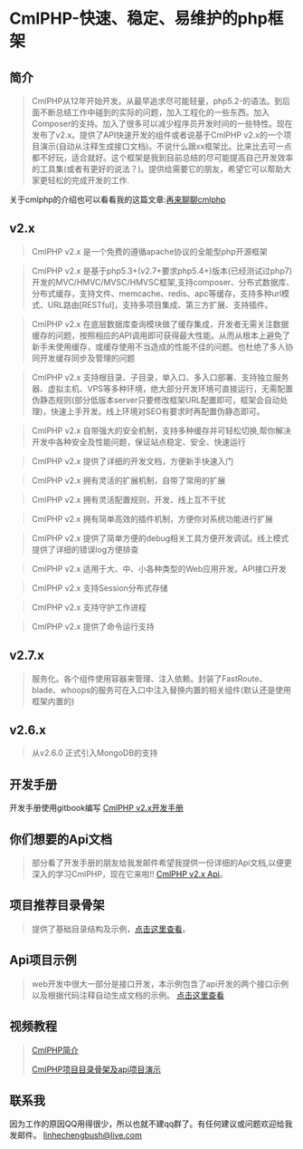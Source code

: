 # CmlPHP-快速、稳定、易维护的php框架

## 简介

> CmlPHP从12年开始开发。从最早追求尽可能轻量，php5.2-的语法。到后面不断总结工作中碰到的实际的问题，加入工程化的一些东西。加入Composer的支持。加入了很多可以减少程序员开发时间的一些特性。现在发布了v2.x。提供了API快速开发的组件或者说基于CmlPHP v2.x的一个项目演示(自动从注释生成接口文档)。不说什么跟xx框架比。比来比去可一点都不好玩，适合就好。这个框架是我到目前总结的尽可能提高自己开发效率的工具集(或者有更好的说法？)。提供给需要它的朋友，希望它可以帮助大家更轻松的完成开发的工作.

关于cmlphp的介绍也可以看看我的这篇文章:[再来聊聊cmlphp](http://www.jianshu.com/p/b03b3d72108c)

## v2.x

> CmlPHP v2.x 是一个免费的遵循apache协议的全能型php开源框架

> CmlPHP v2.x 是基于php5.3+(v2.7+要求php5.4+)版本(已经测试过php7)开发的MVC/HMVC/MVSC/HMVSC框架,支持composer、分布式数据库、分布式缓存，支持文件、memcache、redis、apc等缓存，支持多种url模式、URL路由[RESTful]，支持多项目集成、第三方扩展、支持插件。

> CmlPHP v2.x 在底层数据库查询模块做了缓存集成，开发者无需关注数据缓存的问题，按照相应的API调用即可获得最大性能。从而从根本上避免了新手未使用缓存，或缓存使用不当造成的性能不佳的问题。也杜绝了多人协同开发缓存同步及管理的问题

> CmlPHP v2.x 支持根目录、子目录，单入口、多入口部署、支持独立服务器、虚拟主机、VPS等多种环境，绝大部分开发环境可直接运行，无需配置伪静态规则(部分低版本server只要修改框架URL配置即可，框架会自动处理)，快速上手开发。线上环境对SEO有要求时再配置伪静态即可。

> CmlPHP v2.x 自带强大的安全机制，支持多种缓存并可轻松切换,帮你解决开发中各种安全及性能问题，保证站点稳定、安全、快速运行

> CmlPHP v2.x 提供了详细的开发文档，方便新手快速入门

> CmlPHP v2.x 拥有灵活的扩展机制，自带了常用的扩展

> CmlPHP v2.x 拥有灵活配置规则，开发、线上互不干扰

> CmlPHP v2.x 拥有简单高效的插件机制，方便你对系统功能进行扩展

> CmlPHP v2.x 提供了简单方便的debug相关工具方便开发调试。线上模式提供了详细的错误log方便排查

> CmlPHP v2.x 适用于大、中、小各种类型的Web应用开发。API接口开发

> CmlPHP v2.x 支持Session分布式存储

> CmlPHP v2.x 支持守护工作进程

> CmlPHP v2.x 提供了命令运行支持

## v2.7.x
> 服务化。各个组件使用容器来管理、注入依赖。封装了FastRoute、blade、whoops的服务可在入口中注入替换内置的相关组件(默认还是使用框架内置的)

## v2.6.x
> 从v2.6.0 正式引入MongoDB的支持

## 开发手册
开发手册使用gitbook编写
[CmlPHP v2.x开发手册](http://doc.cmlphp.com "CmlPHP v2.x开发手册")

## 你们想要的Api文档
> 部分看了开发手册的朋友给我发邮件希望我提供一份详细的Api文档,以便更深入的学习CmlPHP，现在它来啦!! [CmlPHP v2.x Api](http://api.cmlphp.com)。

## 项目推荐目录骨架
> 提供了基础目录结构及示例，[点击这里查看](https://github.com/linhecheng/cmlphp-demo)。

## Api项目示例
> web开发中很大一部分是接口开发，本示例包含了api开发的两个接口示例以及根据代码注释自动生成文档的示例。 [点击这里查看](http://git.oschina.net/linhecheng/cmlphp2.5-demo-api)


## 视频教程
> [CmlPHP简介](http://v.youku.com/v_show/id_XMTQwNTc1MTI0MA==.html)
> 
> [CmlPHP项目目录骨架及api项目演示](http://v.youku.com/v_show/id_XMTQwNTc4MDk2OA==.html)

## 联系我
因为工作的原因QQ用得很少，所以也就不建qq群了。有任何建议或问题欢迎给我发邮件。 linhechengbush@live.com
